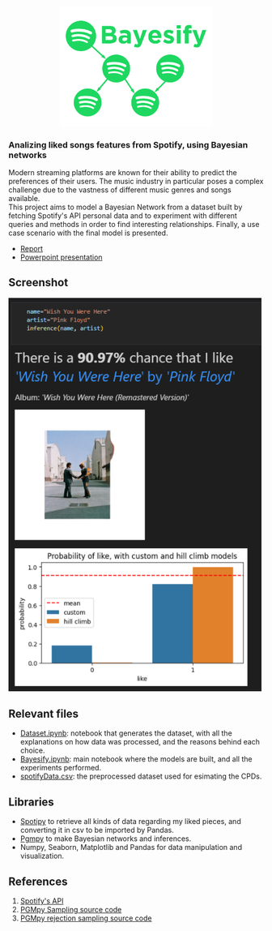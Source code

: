 <p align="center">
<img src="bayesify_logo.png" alt="logo" width="300"/>
</p>

### Analizing liked songs features from Spotify, using Bayesian networks<br>
Modern streaming platforms are known for their ability to predict the preferences of their users. The music industry in particular poses a complex challenge due to the vastness of different music genres and songs available.<br>
This project aims to model a Bayesian Network from a dataset built by fetching Spotify's API personal data and to experiment with different queries and methods in order to find interesting relationships. Finally, a use case scenario with the final model is presented.

- [Report](https://github.com/danielenapo/Bayesify/blob/main/Bayesify_project_report.pdf)
- [Powerpoint presentation](https://github.com/danielenapo/Bayesify/blob/main/BayesifyPresentation.pptx)

## Screenshot
<img src="demo.png" alt="logo" width="500"/>

## Relevant files
- [Dataset.ipynb](Dataset.ipynb): notebook that generates the dataset, with all the explanations on how data was processed, and the reasons behind each choice.
- [Bayesify.ipynb](Bayesify.ipynb): main notebook where the models are built, and all the experiments performed.
- [spotifyData.csv](spotifyData.csv): the preprocessed dataset used for esimating the CPDs. 

## Libraries
- [Spotipy](https://github.com/spotipy-dev/spotipy) to retrieve all kinds of data regarding my liked pieces, and converting it in csv to be imported by Pandas.
- [Pgmpy](https://github.com/pgmpy/pgmpy) to make Bayesian networks and inferences.
- Numpy, Seaborn, Matplotlib and Pandas for data manipulation and visualization.


## References
1. [Spotify's API](https://developer.spotify.com/documentation/web-api/reference/#/operations/get-several-audio-features)
2. [PGMpy Sampling source code](https://pgmpy.org/_modules/pgmpy/models/BayesianNetwork.html#BayesianNetwork.simulate)
3. [PGMpy rejection sampling source code](https://pgmpy.org/_modules/pgmpy/sampling/Sampling.html#BayesianModelSampling.rejection_sample)
